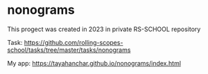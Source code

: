 # nonograms

This progect was created in 2023 in private RS-SCHOOL repository

Task: https://github.com/rolling-scopes-school/tasks/tree/master/tasks/nonograms

My app: https://tayahanchar.github.io/nonograms/index.html
